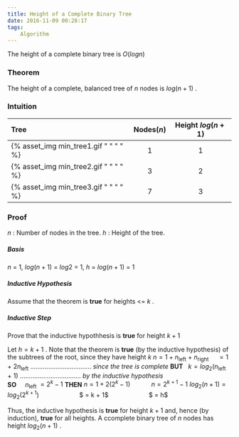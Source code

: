 ```yaml
---
title: Height of a Complete Binary Tree
date: 2016-11-09 00:28:17
tags:
	Algorithm
---
```


The height of a complete binary tree is $O(log n)$

### Theorem ###
The height of a complete, balanced tree of  $n$ nodes is $log(n+1)$ .

### Intuition ###
| Tree | Nodes($n$) | Height $log(n+1)$ |
| :--- | :---: | :---: | 
| {% asset_img min_tree1.gif " " " " %} | 1 | 1 |
| {% asset_img min_tree2.gif " " " " %} | 3 | 2 |
| {% asset_img min_tree3.gif " " " " %} | 7 | 3 |

### Proof ###

$n$ : Number of nodes in the tree.
$h$ : Height of the tree.

##### Basis #####

$n$ = 1, $log(n+1)$ = $log2$ = 1, $h$ = $log(n+1)$ = 1

##### Inductive Hypothesis #####
	
Assume that the theorem is **true** for heights <= $k$ .
	
##### Inductive Step #####
	
Prove that the inductive hypothhesis is **true** for height $k + 1$
	
Let $h = k + 1$ . 
Note that the theorem is **true** (by the inductive hypothesis) of the subtrees of the root, since they have height $k$
$n = 1 + n$<sub>left</sub> $+$ $n$<sub>right</sub> 
&nbsp;&nbsp;&nbsp;&nbsp;$= 1$ $+$ $2n$<sub>left</sub> .................................. *since the tree is complete*
**BUT**&nbsp;&nbsp; $k = log_2(n$<sub>left</sub> $+$ $1)$ .................................. *by the inductive hypothesis*	
**SO**&nbsp;&nbsp;&nbsp;&nbsp; $n$<sub>left</sub> $= 2^k - 1$
**THEN** $n = 1 + 2(2^k - 1)$
&nbsp;&nbsp;&nbsp;&nbsp;&nbsp;&nbsp;&nbsp;&nbsp;&nbsp;&nbsp;&nbsp;$n = 2^{k + 1} - 1$
$log_2(n+1) = log_2(2^{k + 1})$
&nbsp;&nbsp;&nbsp;&nbsp;&nbsp;&nbsp;&nbsp;&nbsp;&nbsp;&nbsp;&nbsp;&nbsp;&nbsp;&nbsp;&nbsp;&nbsp;&nbsp;&nbsp;&nbsp;&nbsp;&nbsp;&nbsp;$ = k + 1$
&nbsp;&nbsp;&nbsp;&nbsp;&nbsp;&nbsp;&nbsp;&nbsp;&nbsp;&nbsp;&nbsp;&nbsp;&nbsp;&nbsp;&nbsp;&nbsp;&nbsp;&nbsp;&nbsp;&nbsp;&nbsp;&nbsp;$ = h$


Thus, the inductive hypothesis is **true** for height $k + 1$ and, hence (by induction), **true** for all heights. A ccomplete binary tree of $n$ nodes has height $log_2(n+1)$ .